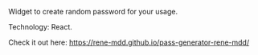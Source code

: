 Widget to create random password for your usage.

Technology: React.

Check it out here: https://rene-mdd.github.io/pass-generator-rene-mdd/